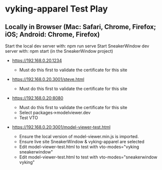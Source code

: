 # vyking-apparel Test Play

## Locally in Browser (Mac: Safari, Chrome, Firefox; iOS; Android: Chrome, Firefox)
Start the local dev server with: npm run serve
Start SneakerWindow dev server with: npm start (in the SneakerWindow project)

- https://192.168.0.20.1234
    - Must do this first to validate the certificate for this site

- https://192.168.0.20.3001/steve.html
    - Must do this first to validate the certificate for this site

- https://192.168.0.20:8080
    - Must do this first to validate the certificate for this site
    - Select packages->modelviewer.dev
    - Test VTO

- https://192.168.0.20:3001/model-viewer-test.html
    - Ensure the local version of model-viewer.min.js is imported.
    - Ensure live site SneakerWindow & vyking-apparel are selected
    - Edit model-viewer-test.html to test with vto-modes="vyking sneakerwindow"
    - Edit model-viewer-test.html to test with vto-modes="sneakerwindow vyking"
